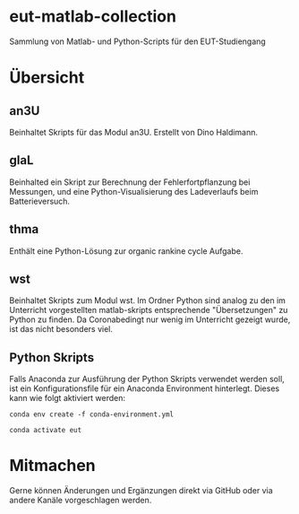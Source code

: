 # eut-matlab-collection
Sammlung von Matlab- und Python-Scripts für den EUT-Studiengang

# Übersicht

## an3U
Beinhaltet Skripts für das Modul an3U.
Erstellt von Dino Haldimann.

## glaL
Beinhalted ein Skript zur Berechnung der Fehlerfortpflanzung bei Messungen, und eine Python-Visualisierung des Ladeverlaufs beim Batterieversuch.

## thma
Enthält eine Python-Lösung zur organic rankine cycle Aufgabe.

## wst
Beinhaltet Skripts zum Modul wst.
Im Ordner Python sind analog zu den im Unterricht vorgestellten matlab-skripts entsprechende "Übersetzungen" zu Python zu finden. Da Coronabedingt nur wenig im Unterricht gezeigt wurde, ist das nicht besonders viel.

## Python Skripts
Falls Anaconda zur Ausführung der Python Skripts verwendet werden soll, ist ein Konfigurationsfile für ein Anaconda Environment hinterlegt. Dieses kann wie folgt aktiviert werden:

`conda env create -f conda-environment.yml`

`conda activate eut`

# Mitmachen
Gerne können Änderungen und Ergänzungen direkt via GitHub oder via andere Kanäle vorgeschlagen werden.
